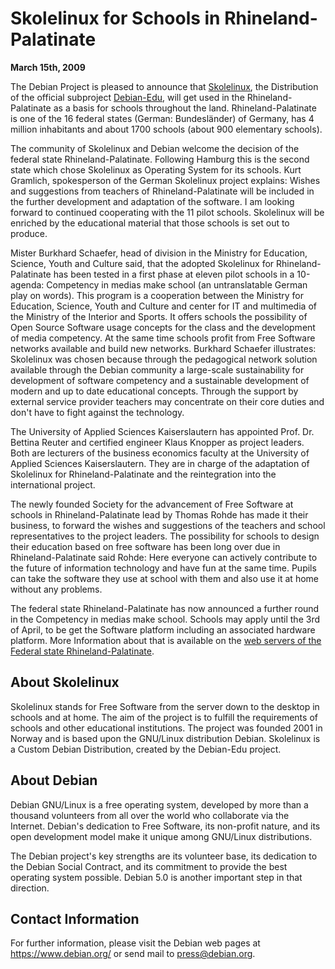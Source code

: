 
Skolelinux for Schools in Rhineland-Palatinate
==============================================


**March 15th, 2009**


The Debian Project is pleased to announce that
[Skolelinux](http://www.skolelinux.de/), the Distribution of
the official subproject
[Debian-Edu](https://wiki.debian.org/DebianEdu), will get used
in the Rhineland-Palatinate as a basis for schools throughout the land.
Rhineland-Palatinate is one of the 16 federal states (German:
Bundesländer) of Germany, has 4 million inhabitants and about 1700
schools (about 900 elementary schools).


The community of Skolelinux and Debian welcome the decision of the
federal state Rhineland-Palatinate. Following Hamburg this is the second
state which chose Skolelinux as Operating System for its schools. Kurt
Gramlich, spokesperson of the German Skolelinux project explains: Wishes and
suggestions from teachers of Rhineland-Palatinate will be included in
the further development and adaptation of the software. I am looking
forward to continued cooperating with the 11 pilot schools. Skolelinux
will be enriched by the educational material that those schools is set
out to produce.


Mister Burkhard Schaefer, head of division in the Ministry for
Education, Science, Youth and Culture said, that the adopted Skolelinux
for Rhineland-Palatinate has been tested in a first phase at eleven pilot
schools in a 10-agenda: Competency in medias make school (an
untranslatable German play on words). This program is a cooperation
between the Ministry for Education, Science, Youth and Culture and center
for IT and multimedia of the Ministry of the Interior and Sports. It
offers schools the possibility of Open Source Software usage concepts for the
class and the development of media competency. At the same time schools
profit from Free Software networks available and build new networks.
Burkhard Schaefer illustrates: Skolelinux was chosen because through the
pedagogical network solution available through the Debian community a
large-scale sustainability for development of software competency and a
sustainable development of modern and up to date educational concepts.
Through the support by external service provider teachers may
concentrate on their core duties and don't have to fight against the
technology.


The University of Applied Sciences Kaiserslautern has appointed
Prof. Dr. Bettina Reuter and certified engineer Klaus Knopper as project
leaders. Both are lecturers of the business economics faculty at the
University of Applied Sciences Kaiserslautern. They are in charge of the
adaptation of Skolelinux for Rhineland-Palatinate and the reintegration
into the international project.


The newly founded Society for the advancement of Free Software at
schools in Rhineland-Palatinate lead by Thomas Rohde has made it
their business, to forward the wishes and suggestions of the teachers and
school representatives to the project leaders. The possibility
for schools to design their education based on free software has been long
over due in Rhineland-Palatinate said Rohde: Here everyone can
actively contribute to the future of information technology and have fun
at the same time. Pupils can take the software they use at school
with them and also use it at home without any problems.


The federal state Rhineland-Palatinate has now announced a further
round in the Competency in medias make school. Schools may apply
until the 3rd of April, to be get the Software platform including an
associated hardware platform. More Information about that is available
on the [web
servers of the Federal state Rhineland-Palatinate](http://medienkompetenz.rlp.de/index.php?id=11745).


About Skolelinux
----------------


Skolelinux stands for Free Software from the server down to the
desktop in schools and at home. The aim of the project is to fulfill the
requirements of schools and other educational institutions. The project
was founded 2001 in Norway and is based upon the GNU/Linux distribution
Debian. Skolelinux is a Custom Debian Distribution, created by the
Debian-Edu project.


About Debian
------------


Debian GNU/Linux is a free operating system, developed by more than a
thousand volunteers from all over the world who collaborate via the
Internet. Debian's dedication to Free Software, its non-profit nature,
and its open development model make it unique among GNU/Linux
distributions.


The Debian project's key strengths are its volunteer base, its
dedication to the Debian Social Contract, and its commitment to provide
the best operating system possible. Debian 5.0 is another important step
in that direction.


Contact Information
-------------------


For further information, please visit the Debian web pages at
<https://www.debian.org/> or send mail to
<press@debian.org>.



